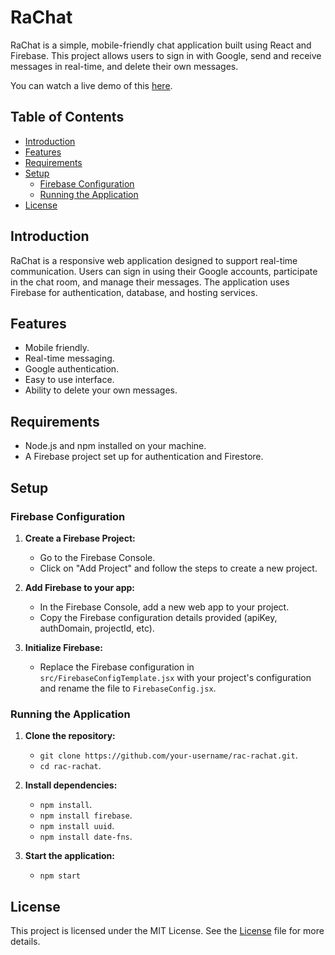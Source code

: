# RaChat
RaChat is a simple, mobile-friendly chat application built using React and Firebase. This project allows users to sign in with Google, send and receive messages in real-time, and delete their own messages.<br>

You can watch a live demo of this [here](https://rachat.rasmusac.dk/).

## Table of Contents
- [Introduction](#introduction)
- [Features](#features)
- [Requirements](#requirements)
- [Setup](#setup)
  - [Firebase Configuration](#firebase-configuration)
  - [Running the Application](#running-the-application)
- [License](#license)

## Introduction
RaChat is a responsive web application designed to support real-time communication. Users can sign in using their Google accounts, participate in the chat room, and manage their messages. The application uses Firebase for authentication, database, and hosting services.

## Features
- Mobile friendly.
- Real-time messaging.
- Google authentication.
- Easy to use interface.
- Ability to delete your own messages.

## Requirements
- Node.js and npm installed on your machine.
- A Firebase project set up for authentication and Firestore.

## Setup
### Firebase Configuration
1. **Create a Firebase Project:**
   - Go to the Firebase Console.
   - Click on "Add Project" and follow the steps to create a new project.

2. **Add Firebase to your app:**
   - In the Firebase Console, add a new web app to your project.
   - Copy the Firebase configuration details provided (apiKey, authDomain, projectId, etc).

3. **Initialize Firebase:**
   - Replace the Firebase configuration in `src/FirebaseConfigTemplate.jsx` with your project's configuration and rename the file to `FirebaseConfig.jsx`.

### Running the Application
1. **Clone the repository:**
   - `git clone https://github.com/your-username/rac-rachat.git`.
   - `cd rac-rachat`.

2. **Install dependencies:**
   - `npm install`.
   - `npm install firebase`.
   - `npm install uuid`.
   - `npm install date-fns`.

3. **Start the application:**
   - `npm start`

## License
This project is licensed under the MIT License. See the [License](./LICENSE.md) file for more details.

